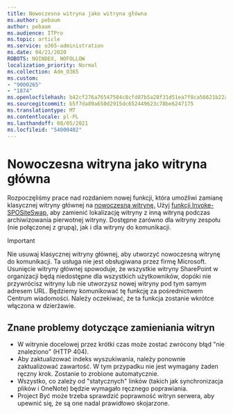 ```yaml
---
title: Nowoczesna witryna jako witryna główna
ms.author: pebaum
author: pebaum
ms.audience: ITPro
ms.topic: article
ms.service: o365-administration
ms.date: 04/21/2020
ROBOTS: NOINDEX, NOFOLLOW
localization_priority: Normal
ms.collection: Adm_O365
ms.custom:
- "9000265"
- "1874"
ms.openlocfilehash: b42cf276a76547584c8cfd87b5a28f31d51ea7f8ca56621b22aeef01e4613ce6
ms.sourcegitcommit: b5f7da89a650d2915dc652449623c78be6247175
ms.translationtype: MT
ms.contentlocale: pl-PL
ms.lasthandoff: 08/05/2021
ms.locfileid: "54000402"
---
```

# <a name="modern-site-as-root-site"></a>Nowoczesna witryna jako witryna główna

Rozpoczęliśmy prace nad rozdaniem nowej funkcji, która umożliwi zamianę klasycznej witryny głównej na [nowoczesną witrynę.](https://docs.microsoft.com/sharepoint/modern-root-site) Użyj [funkcji Invoke-SPOSiteSwap,](https://docs.microsoft.com/powershell/module/sharepoint-online/invoke-spositeswap?view=sharepoint-ps) aby zamienić lokalizację witryny z inną witryną podczas archiwizowania pierwotnej witryny. Dostępne zarówno dla witryny zespołu (nie połączonej z grupą), jak i dla witryny do komunikacji.

>[!Important]
> Nie usuwaj klasycznej witryny głównej, aby utworzyć nowoczesną witrynę do komunikacji. Ta usługa nie jest obsługiwana przez firmę Microsoft. Usunięcie witryny głównej spowoduje, że wszystkie witryny SharePoint w organizacji będą niedostępne dla wszystkich użytkowników, dopóki nie przywrócisz witryny lub nie utworzysz nowej witryny pod tym samym adresem URL. Będziemy komunikować tę funkcję za pośrednictwem Centrum wiadomości. Należy oczekiwać, że ta funkcja zostanie wkrótce włączona w dzierżawie.

## <a name="known-issues-with-swapping-sites"></a>Znane problemy dotyczące zamieniania witryn
- W witrynie docelowej przez krótki czas może zostać zwrócony błąd "nie znaleziono" (HTTP 404).
- Aby zaktualizować indeks wyszukiwania, należy ponownie zaktualizować zawartość. W tym przypadku nie jest wymagany żaden ręczny krok. Zostanie to zrobione automatycznie.
- Wszystko, co zależy od "statycznych" linków (takich jak synchronizacja plików i OneNote) będzie wymagało ręcznego poprawiania.
- Project Być może trzeba sprawdzić poprawność witryn serwera, aby upewnić się, że są one nadal prawidłowo skojarzone. 
